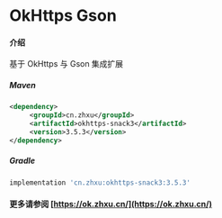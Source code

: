 # OkHttps Gson

#### 介绍

基于 OkHttps 与 Gson 集成扩展


##### Maven

```xml
<dependency>
     <groupId>cn.zhxu</groupId>
     <artifactId>okhttps-snack3</artifactId>
     <version>3.5.3</version>
</dependency>
```

##### Gradle

```groovy
implementation 'cn.zhxu:okhttps-snack3:3.5.3'
```

#### 更多请参阅 [https://ok.zhxu.cn/](https://ok.zhxu.cn/)
